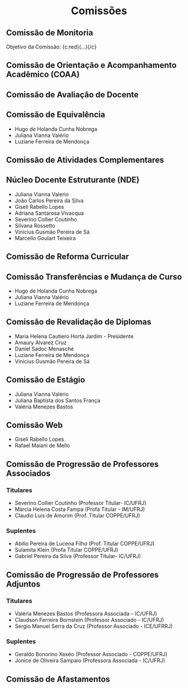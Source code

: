 ﻿# <center> Comissões </center>

## Comissão de Monitoria
Objetivo da Comissão: {c:red}(...){/c}
## Comissão de Orientação e Acompanhamento Acadêmico (COAA) 
## Comissão de Avaliação de Docente 

## Comissão de Equivalência 
- Hugo de Holanda Cunha Nobrega
-  Juliana Vianna Valério
- Luziane Ferreira de Mendonça
## Comissão de Atividades Complementares 
## Núcleo Docente Estruturante (NDE) 
- Juliana Vianna Valerio 
- João Carlos Pereira da Silva 
- Giseli Rabello Lopes 
- Adriana Santarosa Vivacqua 
- Severino Collier Coutinho 
- Silvana Rossetto
- Vinícius Gusmão Pereira de Sá 
- Marcello Goulart Teixeira 
## Comissão de Reforma Curricular
## Comissão Transferências e Mudança de Curso
- Hugo de Holanda Cunha Nobrega
-  Juliana Vianna Valério
- Luziane Ferreira de Mendonça
## Comissão de Revalidação de Diplomas
- Maria Helena Cautiero Horta Jardim - Presidente
- Amaury Alvarez Cruz
- Daniel Sadoc Menasché
- Luziane Ferreira de Mendonça
- Vinícius Gusmão Pereira de Sá
## Comissão de Estágio
- Juliana Vianna Valério
- Juliana Baptista dos Santos França
- Valéria Menezes Bastos
## Comissão Web
- Giseli Rabello Lopes
- Rafael Maiani de Mello
## Comissão de Progressão de Professores Associados
### Titulares
- Severino Collier Coutinho (Professor Titular- IC/UFRJ) 
- Márcia Helena Costa Fampa (Profa Titular - IM/UFRJ) 
- Claudio Luis de Amorim (Prof. Titular COPPE/UFRJ)
### Suplentes
- Abilio Pereira de Lucena Filho (Prof. Titular COPPE/UFRJ) 
- Sulamita Klein (Profa Titular COPPE/UFRJ) 
- Gabriel Pereira da Silva (Professor Titular- IC/UFRJ)
## Comissão de Progressão de Professores Adjuntos 
### Titulares
- Valéria Menezes Bastos (Professora Associada – IC/UFRJ)
- Claudson Ferreira Bornstein (Professor Associado - IC/UFRJ)
- Sergio Manuel Serra da Cruz (Professor Associado - ICE/UFRRJ)
### Suplentes
- Geraldo Bonorino Xexéo (Professor Associado - COPPE/UFRJ) 
- Jonice de Oliveira Sampaio (Professora Associada - IC/UFRJ)
## Comissão de Afastamentos
